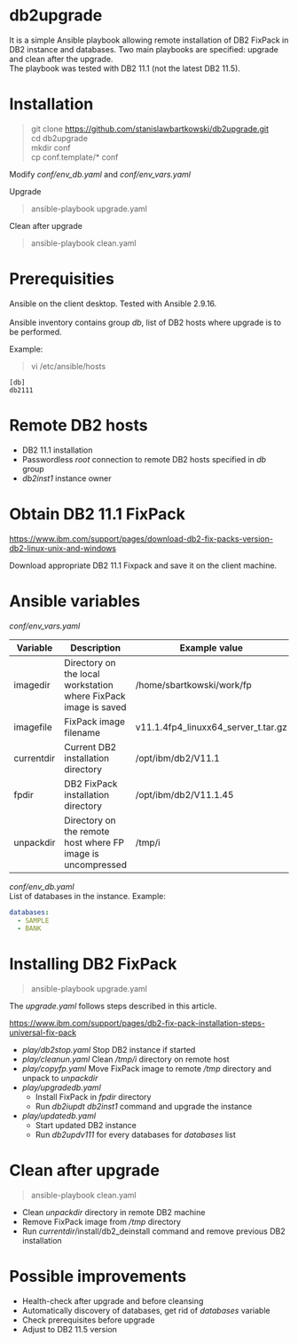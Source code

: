 # db2upgrade

It is a simple Ansible playbook allowing remote installation of DB2 FixPack in DB2 instance and databases. Two main playbooks are specified: upgrade and clean after the upgrade.<br> 
The playbook was tested with DB2 11.1 (not the latest DB2 11.5).<br>

# Installation

> git clone https://github.com/stanislawbartkowski/db2upgrade.git<br>
> cd db2upgrade<br>
> mkdir conf<br>
> cp conf.template/* conf<br>

Modify *conf/env_db.yaml* and *conf/env_vars.yaml*<br>

Upgrade<br>
> ansible-playbook upgrade.yaml<br>

Clean after upgrade<br>
> ansible-playbook clean.yaml<br>

# Prerequisities

Ansible on the client desktop. Tested with Ansible 2.9.16.<br>
<br>
Ansible inventory contains group *db*, list of DB2 hosts where upgrade is to be performed.<br>

Example:<br>

> vi /etc/ansible/hosts<br>
```
[db]
db2111
```

# Remote DB2 hosts

* DB2 11.1 installation
* Passwordless *root* connection to remote DB2 hosts specified in *db* group
* *db2inst1* instance owner

# Obtain DB2 11.1 FixPack

https://www.ibm.com/support/pages/download-db2-fix-packs-version-db2-linux-unix-and-windows

Download appropriate DB2 11.1 Fixpack and save it on the client machine.<br>

# Ansible variables

*conf/env_vars.yaml*

| Variable | Description | Example value |
| --- | ----- | ----- |
| imagedir | Directory on the local workstation where FixPack image is saved | /home/sbartkowski/work/fp
| imagefile | FixPack image filename | v11.1.4fp4_linuxx64_server_t.tar.gz
| currentdir | Current DB2 installation directory | /opt/ibm/db2/V11.1
| fpdir | DB2 FixPack installation directory | /opt/ibm/db2/V11.1.45
| unpackdir | Directory on the remote host where FP image is uncompressed | /tmp/i

*conf/env_db.yaml*<br>
List of databases in the instance. Example:
```yaml
databases: 
  - SAMPLE
  - BANK
```

# Installing DB2 FixPack

> ansible-playbook upgrade.yaml<br>

The *upgrade.yaml* follows steps described in this article.<br>

https://www.ibm.com/support/pages/db2-fix-pack-installation-steps-universal-fix-pack


* *play/db2stop.yaml* Stop DB2 instance if started
* *play/cleanun.yaml* Clean */tmp/i* directory on remote host
* *play/copyfp.yaml* Move FixPack image to remote */tmp* directory and unpack to *unpackdir*
* *play/upgradedb.yaml*
  * Install FixPack in *fpdir* directory
  * Run *db2iupdt db2inst1* command and upgrade the instance
* *play/updatedb.yaml* 
  * Start updated DB2 instance
  * Run *db2updv111* for every databases for *databases* list
  
# Clean after upgrade

> ansible-playbook clean.yaml<br>

* Clean *unpackdir* directory in remote DB2 machine
* Remove FixPack image from */tmp* directory
* Run *currentdir*/install/db2_deinstall command and remove previous DB2 installation

# Possible improvements

* Health-check after upgrade and before cleansing
* Automatically discovery of databases, get rid of *databases* variable
* Check prerequisites before upgrade
* Adjust to DB2 11.5 version
